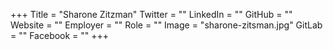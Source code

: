 +++
Title = "Sharone Zitzman"
Twitter = ""
LinkedIn = ""
GitHub = ""
Website = ""
Employer = ""
Role = ""
Image = "sharone-zitsman.jpg"
GitLab = ""
Facebook = ""
+++
